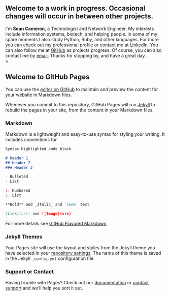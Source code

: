 ## Welcome to a work in progress. Occasional changes will occur in between other projects.

<section id="about">
	<div class="container">
      <h>I'm <strong>Sean Cameron</strong>, a Technologist and Network Engineer. My interests include information systems, biotech, and helping people. In some of my spare moments I also study Python, Ruby, and other languages.</h>
      <h>For more you can check out my professional profile or contact me at <a href="https://www.linkedin.com/in/cameronseanr/">LinkedIn</a>.</h>
      <h>You can also follow me at <a href="https://github.com/cameronsr">GitHub</a> as projects progress.</h>
      <h>Of course, you can also contact me by <a href="mailto:cameron.sean.r@gmail.com">email</a>.</h>
      <h>Thanks for stopping by, and have a great day.</h>
	</div>
></section>

## Welcome to GitHub Pages

You can use the [editor on GitHub](https://github.com/cameronsr/cameronsr.github.io/edit/master/README.md) to maintain and preview the content for your website in Markdown files.

Whenever you commit to this repository, GitHub Pages will run [Jekyll](https://jekyllrb.com/) to rebuild the pages in your site, from the content in your Markdown files.

### Markdown

Markdown is a lightweight and easy-to-use syntax for styling your writing. It includes conventions for

```markdown
Syntax highlighted code block

# Header 1
## Header 2
### Header 3

- Bulleted
- List

1. Numbered
2. List

**Bold** and _Italic_ and `Code` text

[Link](url) and ![Image](src)
```

For more details see [GitHub Flavored Markdown](https://guides.github.com/features/mastering-markdown/).

### Jekyll Themes

Your Pages site will use the layout and styles from the Jekyll theme you have selected in your [repository settings](https://github.com/cameronsr/cameronsr.github.io/settings). The name of this theme is saved in the Jekyll `_config.yml` configuration file.

### Support or Contact

Having trouble with Pages? Check out our [documentation](https://help.github.com/categories/github-pages-basics/) or [contact support](https://github.com/contact) and we’ll help you sort it out.
